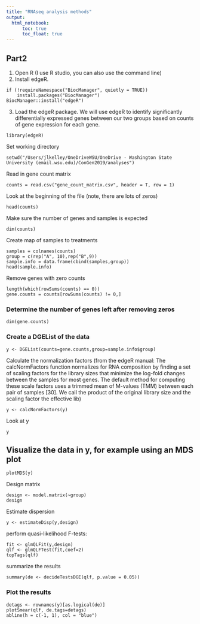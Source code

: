 ```yaml
---
title: "RNAseq analysis methods"
output: 
  html_notebook:
      toc: true
      toc_float: true
---
```


## Part2

1.	Open R (I use R studio, you can also use the command line) 
2.	Install edgeR. 

```{r, eval=FALSE}
if (!requireNamespace("BiocManager", quietly = TRUE))
    install.packages("BiocManager")
BiocManager::install("edgeR")
```

3.	Load the edgeR package. We will use edgeR to identify significantly differentially expressed genes between our two groups based on counts of gene expression for each gene. 

```{r, results='hide'}
library(edgeR)
```

Set working directory
```{r}
setwd("/Users/jlkelley/OneDriveWSU/OneDrive - Washington State University (email.wsu.edu)/ConGen2019/analyses")
```

Read in gene count matrix 
```{r}
counts = read.csv("gene_count_matrix.csv", header = T, row = 1)
```

Look at the beginning of the file (note, there are lots of zeros)
```{r}
head(counts)
```

Make sure the number of genes and samples is expected
```{r}
dim(counts)
```


Create map of samples to treatments 
```{r}
samples = colnames(counts)
group = c(rep("A", 10),rep("B",9))
sample.info = data.frame(cbind(samples,group))
head(sample.info)
```

Remove genes with zero counts

```{r}
length(which(rowSums(counts) == 0))
gene.counts = counts[rowSums(counts) != 0,]
```

### Determine the number of genes left after removing zeros
```{r}
dim(gene.counts)
```


### Create a DGEList of the data
```{r}
y <- DGEList(counts=gene.counts,group=sample.info$group)

```

Calculate the normalization factors (from the edgeR manual: The calcNormFactors function normalizes for RNA composition by finding a set of scaling factors for the library sizes that minimize the log-fold changes between the samples for most genes. The default method for computing these scale factors uses a trimmed mean of M-values (TMM) between each pair of samples [30]. We call the product of the original library size and the scaling factor the effective lib)
```{r}
y <- calcNormFactors(y)
```

Look at y
```{r}
y
```

## Visualize the data in y, for example using an MDS plot
```{r}
plotMDS(y)
```

Design matrix
```{r}
design <- model.matrix(~group)
design
```

Estimate dispersion 
```{r}
y <- estimateDisp(y,design) 
```

perform quasi-likelihood F-tests:
```{r}
fit <- glmQLFit(y,design)
qlf <- glmQLFTest(fit,coef=2)
topTags(qlf)
```

summarize the results
```{r}
summary(de <- decideTestsDGE(qlf, p.value = 0.05))
```

### Plot the results

```{r}
detags <- rownames(y)[as.logical(de)]
plotSmear(qlf, de.tags=detags)
abline(h = c(-1, 1), col = "blue")
```
